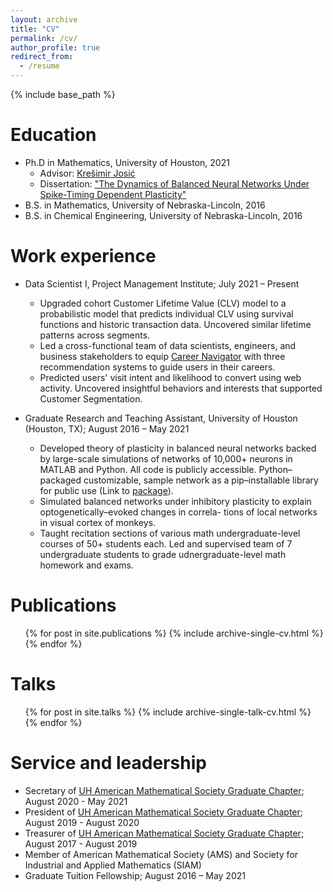 ```yaml
---
layout: archive
title: "CV"
permalink: /cv/
author_profile: true
redirect_from:
  - /resume
---
```


{% include base_path %}

Education
======
* Ph.D in Mathematics, University of Houston, 2021
  * Advisor: [Krešimir Josić](https://www.math.uh.edu/~josic/)
  * Dissertation: ["The Dynamics of Balanced Neural Networks Under Spike-Timing Dependent Plasticity"](https://uh-ir.tdl.org/handle/10657/8131)
* B.S. in Mathematics, University of Nebraska-Lincoln, 2016
* B.S. in Chemical Engineering, University of Nebraska-Lincoln, 2016

Work experience
======

* Data Scientist I, Project Management Institute; July 2021 – Present
  * Upgraded cohort Customer Lifetime Value (CLV) model to a probabilistic model that predicts individual CLV using survival functions and historic transaction data. Uncovered similar lifetime patterns across segments.
  * Led a cross-functional team of data scientists, engineers, and business stakeholders to equip [Career Navigator](https://navigator.pmi.org) with three recommendation systems to guide users in their careers.
  * Predicted users' visit intent and likelihood to convert using web activity. Uncovered insightful behaviors and interests that supported Customer Segmentation.

* Graduate Research and Teaching Assistant, University of Houston (Houston, TX); August 2016 – May 2021
  * Developed theory of plasticity in balanced neural networks backed by large-scale simulations of networks of 10,000+ neurons in MATLAB and Python. All code is publicly accessible. Python–packaged customizable, sample network as a pip–installable library for public use (Link to [package](https://github.com/alanakil/PlasticBalancedNetsPackage)).
  * Simulated balanced networks under inhibitory plasticity to explain optogenetically–evoked changes in correla-
tions of local networks in visual cortex of monkeys.
  * Taught recitation sections of various math undergraduate-level courses of 50+ students each. Led and supervised team of 7 undergraduate students to grade udnergraduate-level math homework and exams.
  

<!-- Skills
======
* Skill 1
* Skill 2
  * Sub-skill 2.1
  * Sub-skill 2.2
  * Sub-skill 2.3
* Skill 3 -->

Publications
======
  <ul>{% for post in site.publications %}
    {% include archive-single-cv.html %}
  {% endfor %}</ul>
  
Talks
======
  <ul>{% for post in site.talks %}
    {% include archive-single-talk-cv.html %}
  {% endfor %}</ul>
  
<!-- Teaching
======
  <ul>{% for post in site.teaching %}
    {% include archive-single-cv.html %}
  {% endfor %}</ul> -->
  
Service and leadership
======
* Secretary of [UH American Mathematical Society Graduate Chapter](https://www.math.uh.edu/ams/); August 2020 - May 2021
* President of [UH American Mathematical Society Graduate Chapter](https://www.math.uh.edu/ams/); August 2019 - August 2020
* Treasurer of [UH American Mathematical Society Graduate Chapter](https://www.math.uh.edu/ams/); August 2017 - August 2019
* Member of American Mathematical Society (AMS) and Society for Industrial and Applied Mathematics (SIAM)
* Graduate Tuition Fellowship; August 2016 – May 2021
